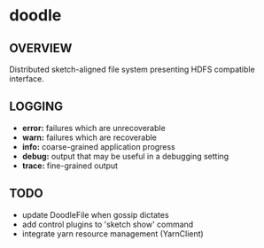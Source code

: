 # doodle
## OVERVIEW
Distributed sketch-aligned file system presenting HDFS compatible interface.

## LOGGING
- __error:__ failures which are unrecoverable
- __warn:__ failures which are recoverable
- __info:__ coarse-grained application progress
- __debug:__ output that may be useful in a debugging setting
- __trace:__ fine-grained output

## TODO
- update DoodleFile when gossip dictates
- add control plugins to 'sketch show' command
- integrate yarn resource management (YarnClient)
